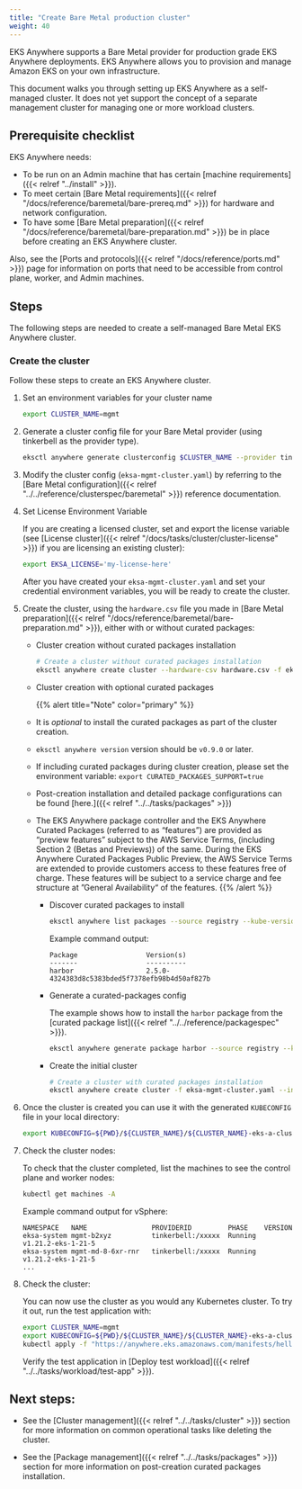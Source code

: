 ```yaml
---
title: "Create Bare Metal production cluster"
weight: 40
---
```


EKS Anywhere supports a Bare Metal provider for production grade EKS Anywhere deployments.
EKS Anywhere allows you to provision and manage Amazon EKS on your own infrastructure.

This document walks you through setting up EKS Anywhere as a self-managed cluster.
It does not yet support the concept of a separate management cluster for managing one or more workload clusters.


## Prerequisite checklist

EKS Anywhere needs:

* To be run on an Admin machine that has certain [machine requirements]({{< relref "../install" >}}).
* To meet certain [Bare Metal requirements]({{< relref "/docs/reference/baremetal/bare-prereq.md" >}}) for hardware and network configuration.
* To have some [Bare Metal preparation]({{< relref "/docs/reference/baremetal/bare-preparation.md" >}}) be in place before creating an EKS Anywhere cluster.

Also, see the [Ports and protocols]({{< relref "/docs/reference/ports.md" >}}) page for information on ports that need to be accessible from control plane, worker, and Admin machines.

## Steps

The following steps are needed to create a self-managed Bare Metal EKS Anywhere cluster.

### Create the cluster

Follow these steps to create an EKS Anywhere cluster.

<!-- this content needs to be indented so the numbers are automatically incremented -->
1. Set an environment variables for your cluster name
   
   ```bash
   export CLUSTER_NAME=mgmt
   ```
1. Generate a cluster config file for your Bare Metal provider (using tinkerbell as the provider type).
   ```bash
   eksctl anywhere generate clusterconfig $CLUSTER_NAME --provider tinkerbell > eksa-mgmt-cluster.yaml
   ```

1. Modify the cluster config (`eksa-mgmt-cluster.yaml`) by referring to the [Bare Metal configuration]({{< relref "../../reference/clusterspec/baremetal" >}}) reference documentation.

1. Set License Environment Variable

   If you are creating a licensed cluster, set and export the license variable (see [License cluster]({{< relref "/docs/tasks/cluster/cluster-license" >}}) if you are licensing an existing cluster):

   ```bash
   export EKSA_LICENSE='my-license-here'
   ```

   After you have created your `eksa-mgmt-cluster.yaml` and set your credential environment variables, you will be ready to create the cluster.

1. Create the cluster, using the `hardware.csv` file you made in [Bare Metal preparation]({{< relref "/docs/reference/baremetal/bare-preparation.md" >}}),
   either with or without curated packages:
   - Cluster creation without curated packages installation
      ```bash
      # Create a cluster without curated packages installation
      eksctl anywhere create cluster --hardware-csv hardware.csv -f eksa-mgmt-cluster.yaml
      ```

   - Cluster creation with optional curated packages

     {{% alert title="Note" color="primary" %}}
   * It is *optional* to install the curated packages as part of the cluster creation.
   * `eksctl anywhere version` version should be `v0.9.0` or later.
   * If including curated packages during cluster creation, please set the environment variable: `export CURATED_PACKAGES_SUPPORT=true`
   * Post-creation installation and detailed package configurations can be found [here.]({{< relref "../../tasks/packages" >}})
   * The EKS Anywhere package controller and the EKS Anywhere Curated Packages (referred to as “features”) are provided as “preview features” subject to the AWS Service Terms, (including Section 2 (Betas and Previews)) of the same. During the EKS Anywhere Curated Packages Public Preview, the AWS Service Terms are extended to provide customers access to these features free of charge. These features will be subject to a service charge and fee structure at ”General Availability“ of the features.
     {{% /alert %}}

      * Discover curated packages to install
         ```bash
         eksctl anywhere list packages --source registry --kube-version 1.21
         ```
         Example command output:
         ```                 
         Package                 Version(s)                                       
         -------                 ----------                                       
         harbor                  2.5.0-4324383d8c5383bded5f7378efb98b4d50af827b
         ```
      * Generate a curated-packages config

         The example shows how to install the `harbor` package from the [curated package list]({{< relref "../../reference/packagespec" >}}).
         ```bash
         eksctl anywhere generate package harbor --source registry --kube-version 1.21 > packages.yaml
         ```

      * Create the initial cluster

         ```bash
         # Create a cluster with curated packages installation
         eksctl anywhere create cluster -f eksa-mgmt-cluster.yaml --install-packages packages.yaml
         ```

1. Once the cluster is created you can use it with the generated `KUBECONFIG` file in your local directory:

   ```bash
   export KUBECONFIG=${PWD}/${CLUSTER_NAME}/${CLUSTER_NAME}-eks-a-cluster.kubeconfig
   ```
1. Check the cluster nodes:

   To check that the cluster completed, list the machines to see the control plane and worker nodes:

   ```bash
   kubectl get machines -A
   ```

   Example command output for vSphere:
   ```
   NAMESPACE   NAME                PROVIDERID         PHASE    VERSION
   eksa-system mgmt-b2xyz          tinkerbell:/xxxxx  Running  v1.21.2-eks-1-21-5
   eksa-system mgmt-md-8-6xr-rnr   tinkerbell:/xxxxx  Running  v1.21.2-eks-1-21-5
   ...
   ```

1. Check the cluster:

   You can now use the cluster as you would any Kubernetes cluster.
   To try it out, run the test application with:

   ```bash
   export CLUSTER_NAME=mgmt
   export KUBECONFIG=${PWD}/${CLUSTER_NAME}/${CLUSTER_NAME}-eks-a-cluster.kubeconfig
   kubectl apply -f "https://anywhere.eks.amazonaws.com/manifests/hello-eks-a.yaml"
   ```

   Verify the test application in [Deploy test workload]({{< relref "../../tasks/workload/test-app" >}}).

## Next steps:
* See the [Cluster management]({{< relref "../../tasks/cluster" >}}) section for more information on common operational tasks like deleting the cluster.

* See the [Package management]({{< relref "../../tasks/packages" >}}) section for more information on post-creation curated packages installation.
